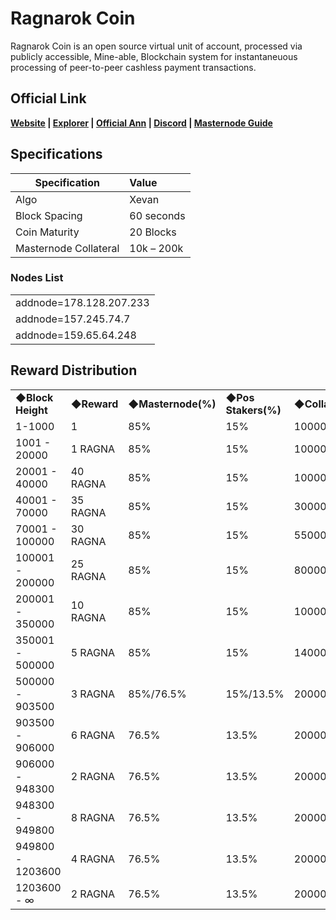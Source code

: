 # Ragnarok Coin

Ragnarok Coin is an open source virtual unit of account, processed via publicly accessible, Mine-able, Blockchain system for instantaneuous processing of peer-to-peer cashless payment transactions.

## Official Link  
**[Website](https://ragnaproject.io) | [Explorer](http://159.65.64.248:88) | [Official Ann](https://bitcointalk.org/index.php?topic=5017835) | [Discord](https://discord.gg/9nFBH5H) | [Masternode Guide](https://ragnaproject.io/Ragnarok_Masternode_Guide.pdf)**



## Specifications


| Specification          | Value             |
| ---------------------- |:------------------|
| Algo                   | Xevan             |
| Block Spacing          | 60 seconds        |
| Coin Maturity          | 20 Blocks         |
| Masternode Collateral  | 10k – 200k         |

### Nodes List 

<table>
<tr><td>addnode=178.128.207.233</td></tr>
<tr><td>addnode=157.245.74.7</td></tr>
<tr><td>addnode=159.65.64.248</td></tr>
</table>


## Reward Distribution
<table>
<tr><td><b>◆Block Height</b></td><td><b>◆Reward</b></td><td><b>◆Masternode(%)</b></td><td><b>◆Pos Stakers(%)</b></td><td><b>◆Collateral</b></td><td><b>◆Treasury</b></td></tr>
<tr><td>1-1000</td><td>1</td><td> 85% </td><td> 15% </td><td>10000</td><td></td></tr>
<tr><td>1001 - 20000</td><td>1 RAGNA</td><td> 85% </td><td> 15% </td><td>10000</td><td></td></tr>
<tr><td>20001 - 40000</td><td>40 RAGNA</td><td> 85% </td><td> 15% </td><td>10000</td><td></td></tr>
<tr><td>40001 - 70000</td><td>35 RAGNA</td><td> 85% </td><td> 15% </td><td>30000</td><td></td></tr>
<tr><td>70001 - 100000</td><td>30 RAGNA</td><td> 85% </td><td> 15% </td><td>55000</td><td></td></tr>
<tr><td>100001 - 200000</td><td>25 RAGNA</td><td> 85% </td><td> 15% </td><td>80000</td><td></td></tr>
<tr><td>200001 - 350000</td><td>10 RAGNA</td><td> 85% </td><td> 15% </td><td>100000</td><td></td></tr>
<tr><td>350001 - 500000</td><td>5 RAGNA</td><td> 85% </td><td> 15% </td><td>140000</td><td></td></tr>
<tr><td>500000 - 903500</td><td>3 RAGNA</td><td> 85%/76.5% </td><td> 15%/13.5% </td><td>200000</td><td>0%/10%</td></tr>
<tr><td>903500 - 906000</td><td>6 RAGNA</td><td> 76.5% </td><td> 13.5% </td><td>200000</td><td>10%</td></tr>
<tr><td>906000 - 948300‬</td><td>2 RAGNA</td><td> 76.5% </td><td> 13.5% </td><td>200000</td><td>10%</td></tr>
<tr><td>948300‬ - 949800‬</td><td>8 RAGNA</td><td> 76.5% </td><td> 13.5% </td><td>200000</td><td>10%</td></tr>
<tr><td>949800‬ - ‭1203600‬</td><td>4 RAGNA</td><td> 76.5% </td><td> 13.5% </td><td>200000</td><td>10%</td></tr>
<tr><td>‭1203600‬ - ∞</td><td>2 RAGNA</td><td> 76.5% </td><td> 13.5% </td><td>200000</td><td>10%</td></tr>
</table>
